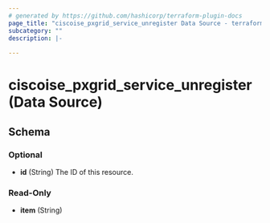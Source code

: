 ```yaml
---
# generated by https://github.com/hashicorp/terraform-plugin-docs
page_title: "ciscoise_pxgrid_service_unregister Data Source - terraform-provider-ciscoise"
subcategory: ""
description: |-
  
---
```


# ciscoise_pxgrid_service_unregister (Data Source)





<!-- schema generated by tfplugindocs -->
## Schema

### Optional

- **id** (String) The ID of this resource.

### Read-Only

- **item** (String)


